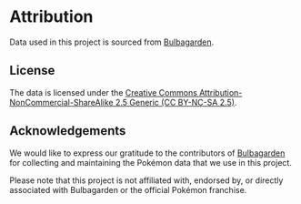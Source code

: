 # Attribution

Data used in this project is sourced from [Bulbagarden](https://bulbagarden.net/home/).

## License

The data is licensed under the [Creative Commons Attribution-NonCommercial-ShareAlike 2.5 Generic (CC BY-NC-SA 2.5)](https://creativecommons.org/licenses/by-nc-sa/2.5/).

## Acknowledgements

We would like to express our gratitude to the contributors of [Bulbagarden](https://bulbagarden.net/home/) for collecting and maintaining the Pokémon data that we use in this project.

Please note that this project is not affiliated with, endorsed by, or directly associated with Bulbagarden or the official Pokémon franchise.
